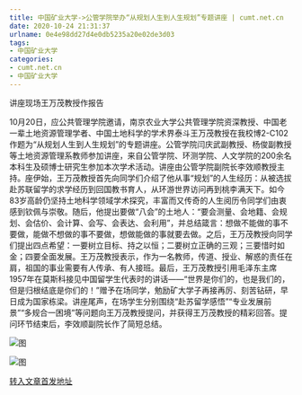 ```yaml
---
title: 中国矿业大学->公管学院举办“从规划人生到人生规划”专题讲座 | cumt.net.cn
date: 2020-10-24 21:31:37
urlname: 0e4e98dd27d4e0db5235a20e02de3d03
tags: 
- 中国矿业大学
categories:
- cumt.net.cn
- 中国矿业大学
---
```

讲座现场王万茂教授作报告

10月20日，应公共管理学院邀请，南京农业大学公共管理学院资深教授、中国老一辈土地资源管理学者、中国土地科学的学术界泰斗王万茂教授在我校博2-C102作题为“从规划人生到人生规划”的专题讲座。公管学院闫庆武副教授、杨俊副教授等土地资源管理系教师参加讲座，来自公管学院、环测学院、人文学院的200余名本科生及硕博士研究生参加本次学术活动。讲座由公管学院副院长李效顺教授主持。座伊始，王万茂教授首先向同学们介绍了他从事“规划”的人生经历：从被选拔赴苏联留学的求学经历到回国教书育人，从环游世界访问再到桃李满天下。如今83岁高龄仍坚持土地科学领域学术探究，丰富而又传奇的人生阅历令同学们由衷感到钦佩与崇敬。随后，他提出要做“八会”的土地人：“要会测量、会地籍、会规划、会估价、会计算、会写、会表达、会利用”，并总结箴言：想做不能做的事不要做，能做不想做的事不要做，想做能做的事就要去做。之后，王万茂教授向同学们提出四点希望：一要树立目标、持之以恒；二要树立正确的三观；三要惜时如金；四要全面发展。王万茂教授表示，作为一名教师，传道、授业、解惑的责任在肩，祖国的事业需要有人传承、有人接班。最后，王万茂教授引用毛泽东主席1957年在莫斯科接见中国留学生代表时的讲话——“世界是你们的，也是我们的，但是归根结底是你们的！”赠予在场同学，勉励矿大学子再接再厉、刻苦钻研，早日成为国家栋梁。讲座尾声，在场学生分别围绕“赴苏留学感悟”“专业发展前景”“多规合一困境”等问题向王万茂教授提问，并获得王万茂教授的精彩回答。提问环节结束后，李效顺副院长作了简短总结。

![图](http://xwzx.cumt.edu.cn/_upload/article/images/2c/89/ae1536d14c63bcef6455d4c076a5/af337ea7-24b1-4f55-801c-da80aa7c21ff.png)

![图](http://xwzx.cumt.edu.cn/_upload/article/images/2c/89/ae1536d14c63bcef6455d4c076a5/49f1a551-aff5-4f0b-b31a-ae048d143091.png)

[转入文章首发地址](http://xwzx.cumt.edu.cn/d4/ac/c523a578732/page.htm)